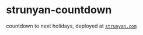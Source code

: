 # strunyan-countdown

countdown to next holidays, deployed at [`strunyan.com`](https://strunyan.com)
